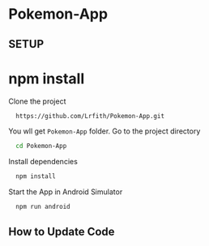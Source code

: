 # Pokemon-App

## SETUP
npm install
=======

Clone the project 

```bash
  https://github.com/Lrfith/Pokemon-App.git
```
You wll get `Pokemon-App` folder.
Go to the project directory

```bash
  cd Pokemon-App
```
Install dependencies

```bash
  npm install
```
Start the App in Android Simulator
```bash
  npm run android
```
## How to Update Code
